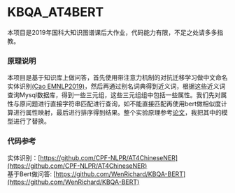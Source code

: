 # KBQA_AT4BERT
   本项目是2019年国科大知识图谱课后大作业，代码能力有限，不足之处请多多指教。
### 原理说明
  本项目是基于知识库上做问答，首先使用带注意力机制的对抗迁移学习做中文命名实体识别[(Cao EMNLP2019)]( http://aclweb.org/anthology/D18-1017)，然后再通过别名词典得到近义词，根据这些近义词查询Mysql数据库，得到一些三元组，这些三元组组中包括一些属性。我们先对属性与原问题进行直接字符串匹配进行查询，如不能直接匹配再使用bert做相似度计算进行属性映射，最后进行排序得到结果。整个实验原理参考[论文](http://www.doc88.com/p-9095635489643.html)，我把其中的模型进行了替换。
### 代码参考
  实体识别：[https://github.com/CPF-NLPR/AT4ChineseNER](https://github.com/CPF-NLPR/AT4ChineseNER)<br/>
  基于Bert做问答: [https://github.com/WenRichard/KBQA-BERT](https://github.com/WenRichard/KBQA-BERT)

  
